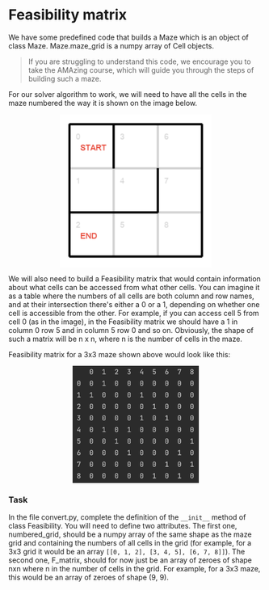 # Feasibility matrix

We have some predefined code that builds a Maze 
which is an object of class Maze. Maze.maze_grid is a numpy array of Cell objects. 
> If you are struggling to understand this code, we encourage you to take the AMAzing course, which will
guide you through the steps of building such a maze.

For our solver algorithm to work, we will need to have all the cells in the 
maze numbered the way it is shown on the image below. 

<img src="maze_example.png" width="300">

We will also need to build a Feasibility matrix that would 
contain information about what cells can be accessed from what other cells. You can imagine it as a table where the numbers of all cells 
are both column and row names, and at their intersection there's either a 0 or a 1, depending on whether one cell is accessible from the other.
For example, if you can access cell 5 from cell 0 (as in the image), in the Feasibility matrix we should have a 1 in column 0 row 5 and in column 5 row 0 and so on.
Obviously, the shape of such a matrix will be n x n, where n is the number of cells in the maze.


Feasibility matrix for a 3x3 maze shown above would look like this:

<img src="feasibility.png" width="250">

### Task
In the file convert.py, complete the definition of the `__init__` method of class Feasibility.
You will need to define two attributes. The first one, numbered_grid, should be a numpy array of the same shape as the maze grid and
containing the numbers of all cells in the grid
(for example, for a 3x3 grid it would be an array `[[0, 1, 2], [3, 4, 5], [6, 7, 8]]`).
The second one, F_matrix, should for now just be an array of zeroes of shape nxn where n in the number of cells in the grid.
For example, for a 3x3 maze, this would be an array of zeroes of shape (9, 9).

<style>
img {
  display: block;
  margin-left: auto;
  margin-right: auto;
}
</style>
